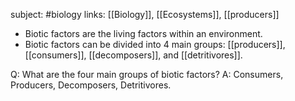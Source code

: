 subject: #biology
links: [[Biology]], [[Ecosystems]], [[producers]]
- Biotic factors are the living factors within an environment. 
- Biotic factors can be divided into 4 main groups: [[producers]], [[consumers]], [[decomposers]], and [[detritivores]].

Q: What are the four main groups of biotic factors?
A: Consumers, Producers, Decomposers, Detritivores.
<!--ID: 1623103368181-->

